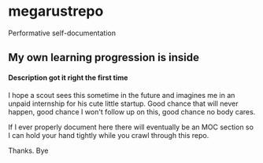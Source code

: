 # megarustrepo
Performative self-documentation

## My own learning progression is inside
#### Description got it right the first time

I hope a scout sees this sometime in the future and imagines me in an unpaid internship for his cute little startup.
Good chance that will never happen, good chance I won't follow up on this, good chance no body cares.

If I ever properly document here there will eventually be an MOC section so I can hold your hand tightly while you crawl through this repo.

Thanks.
Bye
